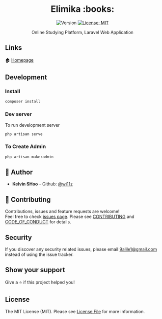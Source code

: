 <h1 align="center">Elimika :books:</h1>
<p align="center">
  <img alt="Version" src="https://img.shields.io/badge/version-1.0.0-blue.svg?cacheSeconds=2592000" />
  <a href="#" target="_blank">
    <img alt="License: MIT" src="https://img.shields.io/badge/License-MIT-yellow.svg" />
  </a>
</p>

<p align="center">
    Online Studying Platform, Laravel Web Application
</p>

## Links

🏠 [Homepage](https://github.com/wi11z/elimika)


## Development

### Install

```sh
composer install
```

### Dev server
To run development server

```sh
php artisan serve
```

### To Create Admin

```sh
php artisan make:admin
```

## 👤 Author


- **Kelvin SHoo** - Github: [@wi11z](https://github.com/wi11z)


## 🤝 Contributing

Contributions, issues and feature requests are welcome!<br />
Feel free to check [issues page](https://github.com/wi11z/elimika/issues).
Please see [CONTRIBUTING](./.github/CONTRIBUTING.md) and [CODE_OF_CONDUCT](./.github/CODE_OF_CONDUCT.md) for details.


## Security

If you discover any security related issues, please email [9alile1@gmail.com](mailto:9alile1@gmail.com) instead of using the issue tracker.

## Show your support

Give a ⭐️ if this project helped you!

## License

The MIT License (MIT). Please see [License File](LICENSE.md) for more information.

